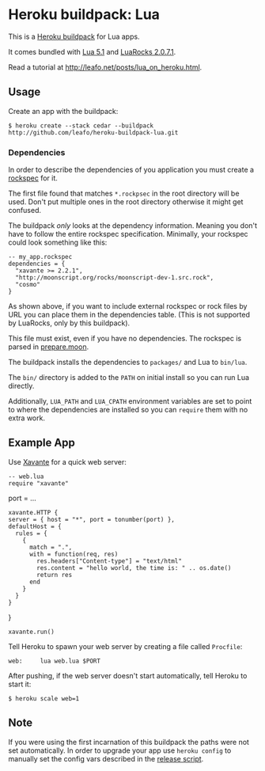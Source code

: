 # Heroku buildpack: Lua

This is a [Heroku buildpack](http://devcenter.heroku.com/articles/buildpack)
for Lua apps.

It comes bundled with [Lua 5.1][1] and [LuaRocks 2.0.7.1][2].

Read a tutorial at <http://leafo.net/posts/lua_on_heroku.html>.

## Usage

Create an app with the buildpack:

    $ heroku create --stack cedar --buildpack http://github.com/leafo/heroku-buildpack-lua.git

### Dependencies

In order to describe the dependencies of you application you must create a
[rockspec][4] for it.

The first file found that matches `*.rockpsec` in the root directory will be
used. Don't put multiple ones in the root directory otherwise it might get
confused.

The buildpack *only* looks at the dependency information. Meaning you don't
have to follow the entire rockspec specification. Minimally, your rockspec
could look something like this:

    -- my_app.rockspec
    dependencies = {
      "xavante >= 2.2.1",
      "http://moonscript.org/rocks/moonscript-dev-1.src.rock",
      "cosmo"
    }

As shown above, if you want to include external rockspec or rock files by URL
you can place them in the dependencies table. (This is not supported by
LuaRocks, only by this buildpack).

This file must exist, even if you have no dependencies. The rockspec is parsed
in [prepare.moon][3].

The buildpack installs the dependencies to `packages/` and Lua to `bin/lua`.

The `bin/` directory is added to the `PATH` on initial install so you can run
Lua directly.

Additionally, `LUA_PATH` and `LUA_CPATH` environment variables are set to point
to where the dependencies are installed so you can `require` them with no extra
work.

## Example App

Use [Xavante][5] for a quick web server:

	-- web.lua
	require "xavante"

  port = ...

	xavante.HTTP {
    server = { host = "*", port = tonumber(port) },
    defaultHost = {
      rules = {
        {
          match = ".",
          with = function(req, res)
            res.headers["Content-type"] = "text/html"
            res.content = "hello world, the time is: " .. os.date()
            return res
          end
        }
      }
    }
  }

	xavante.run()

Tell Heroku to spawn your web server by creating a file called `Procfile`:

    web:     lua web.lua $PORT

After pushing, if the web server doesn't start automatically, tell Heroku to
start it:

    $ heroku scale web=1


## Note

If you were using the first incarnation of this buildpack the paths were not
set automatically. In order to upgrade your app use `heroku config` to
manually set the config vars described in the [release script][6].

 [1]: http://www.lua.org
 [2]: http://luarocks.org/
 [3]: https://github.com/leafo/heroku-buildpack-lua/blob/master/opt/prepare.moon
 [4]: http://luarocks.org/en/Rockspec_format
 [5]: http://keplerproject.github.com/xavante/
 [6]: https://github.com/leafo/heroku-buildpack-lua/blob/master/bin/release

